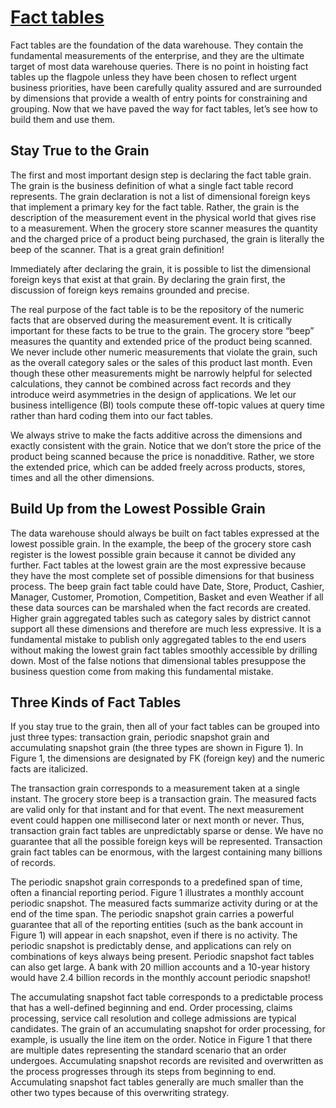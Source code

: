 # **[Fact tables](https://www.kimballgroup.com/2008/11/fact-tables/)**

Fact tables are the foundation of the data warehouse. They contain the fundamental measurements of the enterprise, and they are the ultimate target of most data warehouse queries. There is no point in hoisting fact tables up the flagpole unless they have been chosen to reflect urgent business priorities, have been carefully quality assured and are surrounded by dimensions that provide a wealth of entry points for constraining and grouping. Now that we have paved the way for fact tables, let’s see how to build them and use them.

## Stay True to the Grain

The first and most important design step is declaring the fact table grain. The grain is the business definition of what a single fact table record represents. The grain declaration is not a list of dimensional foreign keys that implement a primary key for the fact table. Rather, the grain is the description of the measurement event in the physical world that gives rise to a measurement. When the grocery store scanner measures the quantity and the charged price of a product being purchased, the grain is literally the beep of the scanner. That is a great grain definition!

Immediately after declaring the grain, it is possible to list the dimensional foreign keys that exist at that grain. By declaring the grain first, the discussion of foreign keys remains grounded and precise.

The real purpose of the fact table is to be the repository of the numeric facts that are observed during the measurement event. It is critically important for these facts to be true to the grain. The grocery store “beep” measures the quantity and extended price of the product being scanned. We never include other numeric measurements that violate the grain, such as the overall category sales or the sales of this product last month. Even though these other measurements might be narrowly helpful for selected calculations, they cannot be combined across fact records and they introduce weird asymmetries in the design of applications. We let our business intelligence (BI) tools compute these off-topic values at query time rather than hard coding them into our fact tables.

We always strive to make the facts additive across the dimensions and exactly consistent with the grain. Notice that we don’t store the price of the product being scanned because the price is nonadditive. Rather, we store the extended price, which can be added freely across products, stores, times and all the other dimensions.

## Build Up from the Lowest Possible Grain

The data warehouse should always be built on fact tables expressed at the lowest possible grain. In the example, the beep of the grocery store cash register is the lowest possible grain because it cannot be divided any further. Fact tables at the lowest grain are the most expressive because they have the most complete set of possible dimensions for that business process. The beep grain fact table could have Date, Store, Product, Cashier, Manager, Customer, Promotion, Competition, Basket and even Weather if all these data sources can be marshaled when the fact records are created. Higher grain aggregated tables such as category sales by district cannot support all these dimensions and therefore are much less expressive. It is a fundamental mistake to publish only aggregated tables to the end users without making the lowest grain fact tables smoothly accessible by drilling down. Most of the false notions that dimensional tables presuppose the business question come from making this fundamental mistake.

## Three Kinds of Fact Tables

If you stay true to the grain, then all of your fact tables can be grouped into just three types: transaction grain, periodic snapshot grain and accumulating snapshot grain (the three types are shown in Figure 1). In Figure 1, the dimensions are designated by FK (foreign key) and the numeric facts are italicized.

The transaction grain corresponds to a measurement taken at a single instant. The grocery store beep is a transaction grain. The measured facts are valid only for that instant and for that event. The next measurement event could happen one millisecond later or next month or never. Thus, transaction grain fact tables are unpredictably sparse or dense. We have no guarantee that all the possible foreign keys will be represented. Transaction grain fact tables can be enormous, with the largest containing many billions of records.

The periodic snapshot grain corresponds to a predefined span of time, often a financial reporting period. Figure 1 illustrates a monthly account periodic snapshot. The measured facts summarize activity during or at the end of the time span. The periodic snapshot grain carries a powerful guarantee that all of the reporting entities (such as the bank account in Figure 1) will appear in each snapshot, even if there is no activity. The periodic snapshot is predictably dense, and applications can rely on combinations of keys always being present. Periodic snapshot fact tables can also get large. A bank with 20 million accounts and a 10-year history would have 2.4 billion records in the monthly account periodic snapshot!

The accumulating snapshot fact table corresponds to a predictable process that has a well-defined beginning and end. Order processing, claims processing, service call resolution and college admissions are typical candidates. The grain of an accumulating snapshot for order processing, for example, is usually the line item on the order. Notice in Figure 1 that there are multiple dates representing the standard scenario that an order undergoes. Accumulating snapshot records are revisited and overwritten as the process progresses through its steps from beginning to end. Accumulating snapshot fact tables generally are much smaller than the other two types because of this overwriting strategy.
